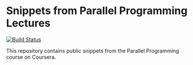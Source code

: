 
# Snippets from Parallel Programming Lectures

[![Build Status](https://travis-ci.org/axel22/parprog-snippets.svg?branch=master)](https://travis-ci.org/axel22/parprog-snippets)

This repository contains public snippets from the Parallel Programming course on Coursera.
